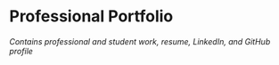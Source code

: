 # Professional Portfolio

###### Contains professional and student work, resume, LinkedIn, and GitHub profile